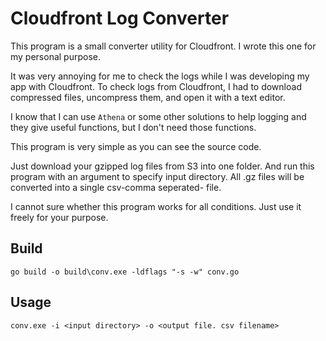 # Cloudfront Log Converter

This program is a small converter utility for Cloudfront. I wrote this one for my personal purpose.

It was very annoying for me to check the logs while I was developing my app with Cloudfront. To check logs from Cloudfront, I had to download compressed files,  uncompress them, and open it with a text editor.

I know that I can use `Athena` or some other solutions to help logging and they give useful functions, but I don't need those functions.

This program is very simple as you can see the source code.

Just download your gzipped log files from S3 into one folder. And run this program with an argument to specify input directory. All .gz files will be converted into a single csv-comma seperated- file.

I cannot sure whether this program works for all conditions. Just use it freely for your purpose.

## Build

```
go build -o build\conv.exe -ldflags "-s -w" conv.go
```

## Usage
```
conv.exe -i <input directory> -o <output file. csv filename>
```
